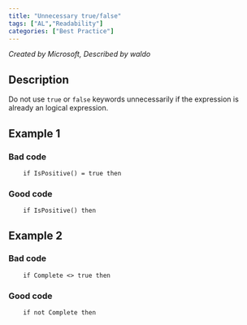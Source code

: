 ```yaml
---
title: "Unnecessary true/false"
tags: ["AL","Readability"]
categories: ["Best Practice"]
---
```


_Created by Microsoft, Described by waldo_

## Description
Do not use `true` or `false` keywords unnecessarily if the expression is already an logical expression.

## Example 1

### Bad code

```al
    if IsPositive() = true then  
```

### Good code

```al
    if IsPositive() then  
```

## Example 2

### Bad code

```al
    if Complete <> true then  
```

### Good code

```al
    if not Complete then
```
